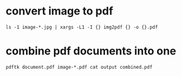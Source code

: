# convert image to pdf
`ls -1 image-*.jpg | xargs -L1 -I {} img2pdf {} -o {}.pdf`

# combine pdf documents into one
`pdftk document.pdf image-*.pdf cat output combined.pdf`
